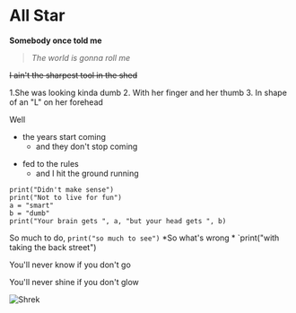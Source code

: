 # All Star


**Somebody once told me**

>*The world is gonna roll me*

~~I ain't the sharpest tool in the shed~~

1.She was looking kinda dumb
2. With her finger and her thumb
3. In shape of an "L" on her forehead


Well
- the years start coming
	- and they don't stop coming
* fed to the rules 
	- and I hit the ground running 

```
print("Didn't make sense")
print("Not to live for fun")
a = "smart"
b = "dumb"
print("Your brain gets ", a, "but your head gets ", b)
```

So much to do, `print("so much to see")`
*So what's wrong * `print("with taking the back street")

You'll never know if you don't go

You'll never shine if you don't glow


![Shrek](md_zadania/shrek.jpeg "Shrek")
